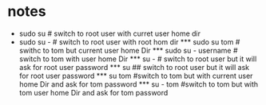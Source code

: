 # notes

 * sudo su # switch to root user with curret user home dir
 * sudo su - # switch to root user with root hom dir
 *** sudo su  tom # swithc to tom but current user home Dir
 *** sudo su - username # switch to tom with user home Dir
 *** su - # switch to root user but it will ask for root user password
 *** su ## switch to root user but it will ask for root user password
 *** su tom #switch to tom but with current user home Dir  and ask for tom password
 *** su - tom #switch to tom but with tom user home Dir  and ask for tom password
